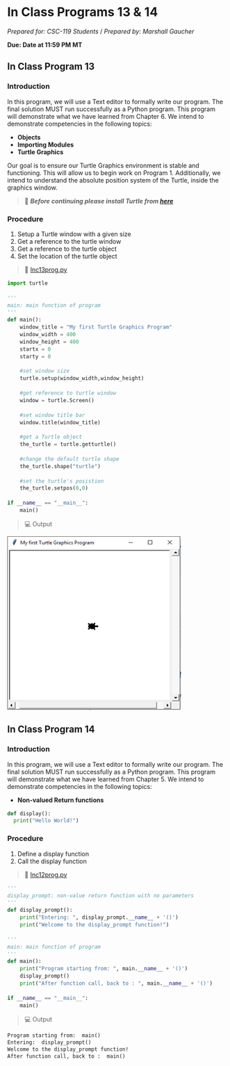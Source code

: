 # In Class Programs 13 & 14
_Prepared for: CSC-119 Students_ /
_Prepared by: Marshall Gaucher_

**Due: Date at 11:59 PM MT**

## In Class Program 13 
### Introduction
In this program, we will use a Text editor to formally write our program.
The final solution MUST run successfully as a Python program. This program will demonstrate what we have learned from Chapter 6. We intend to demonstrate competencies in the following topics:


* **Objects**
* **Importing Modules**
* **Turtle Graphics**

Our goal is to ensure our Turtle Graphics environment is stable and functioning. This will allow us to begin work on Program 1. Additionally, we intend to understand the absolute position system of the Turtle, inside the graphics window.

> :turtle: **_Before continuing please install Turtle from [here](http://pythonturtle.org/)_** 

### Procedure
1. Setup a Turtle window with a given size
2. Get a reference to the turtle window
3. Get a reference to the turtle object
4. Set the location of the turtle object

> :page_facing_up: [Inc13prog.py](https://github.com/m-gaucher/ACC_Dev/blob/master/CSC-119/docs/In-Class%20Programs%2013%20-%2014/Inc13prog.py)
```python
import turtle

'''
main: main function of program
'''
def main():
    window_title = "My first Turtle Graphics Program"
    window_width = 400
    window_height = 400
    startx = 0
    starty = 0
    
    #set window size
    turtle.setup(window_width,window_height)
    
    #get reference to turtle window 
    window = turtle.Screen()
    
    #set window title bar
    window.title(window_title)
    
    #get a Turtle object
    the_turtle = turtle.getturtle()

    #change the default turtle shape
    the_turtle.shape("turtle")
    
    #set the turtle's posistion
    the_turtle.setpos(0,0)
    
if __name__ == "__main__":
    main()
```
> :computer: Output

<p align ="left">
  <img width="400" height="400" src="https://github.com/m-gaucher/ACC_Dev/blob/master/CSC-119/docs/In-Class%20Programs%2013%20-%2014/imgs/inc13prog_screen.PNG">
</p>

## In Class Program 14
### Introduction
In this program, we will use a Text editor to formally write our program. The final solution MUST run successfully as a Python program. This program will demonstrate what we have learned from Chapter 5. We intend to demonstrate competencies in the following topics:

* **Non-valued Return functions**
```python
def display():
  print("Hello World!")
```

### Procedure
1. Define a display function
2. Call the display function

> :page_facing_up: [Inc12prog.py](https://github.com/m-gaucher/ACC_Dev/blob/master/CSC-119/docs/In-Class%20Program%2011%20-%2012/Inc12prog.py)
```python
'''
display_prompt: non-value return function with no parameters
'''
def display_prompt():
    print("Entering: ", display_prompt.__name__ + '()')
    print("Welcome to the display_prompt function!")

'''
main: main function of program
'''
def main():
    print("Program starting from: ", main.__name__ + '()')
    display_prompt()
    print("After function call, back to : ", main.__name__ + '()')

if __name__ == "__main__":
    main()
```
> :computer: Output
```
Program starting from:  main()
Entering:  display_prompt()
Welcome to the display_prompt function!
After function call, back to :  main()
```

